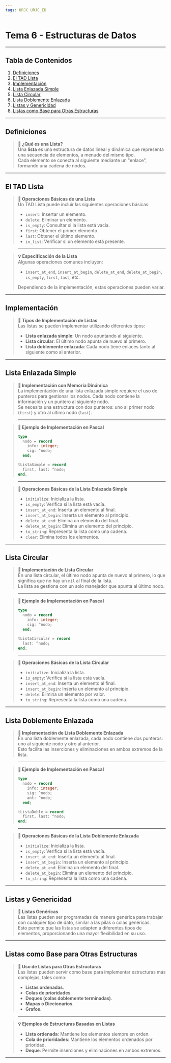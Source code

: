 ```yaml
---
tags: URJC URJC_ED
---
```


# Tema 6 - Estructuras de Datos

---

## Tabla de Contenidos

1. [Definiciones](#Definiciones)
2. [El TAD Lista](#El%20TAD%20Lista)
3. [Implementación](#Implementación)
4. [Lista Enlazada Simple](#Lista%20Enlazada%20Simple)
5. [Lista Circular](#Lista%20Circular)
6. [Lista Doblemente Enlazada](#Lista%20Doblemente%20Enlazada)
7. [Listas y Genericidad](#Listas%20y%20Genericidad)
8. [Listas como Base para Otras Estructuras](#Listas%20como%20Base%20para%20Otras%20Estructuras)

---

## Definiciones

> **📖 ¿Qué es una Lista?**  
> Una **lista** es una estructura de datos lineal y dinámica que representa una secuencia de elementos, a menudo del mismo tipo.  
> Cada elemento se conecta al siguiente mediante un "enlace", formando una cadena de nodos.

---

## El TAD Lista

> **🔧 Operaciones Básicas de una Lista**  
> Un TAD Lista puede incluir las siguientes operaciones básicas:
> - `insert`: Insertar un elemento.
> - `delete`: Eliminar un elemento.
> - `is_empty`: Consultar si la lista está vacía.
> - `first`: Obtener el primer elemento.
> - `last`: Obtener el último elemento.
> - `in_list`: Verificar si un elemento está presente.

> --- 

> **💡 Especificación de la Lista**  
> Algunas operaciones comunes incluyen:
> - `insert_at_end`, `insert_at_begin`, `delete_at_end`, `delete_at_begin`, `is_empty`, `first`, `last`, etc.
>  
> Dependiendo de la implementación, estas operaciones pueden variar.

---

## Implementación

> **🔨 Tipos de Implementación de Listas**  
> Las listas se pueden implementar utilizando diferentes tipos:
> - **Lista enlazada simple**: Un nodo apuntando al siguiente.
> - **Lista circular**: El último nodo apunta de nuevo al primero.
> - **Lista doblemente enlazada**: Cada nodo tiene enlaces tanto al siguiente como al anterior.

---

## Lista Enlazada Simple

> **🔲 Implementación con Memoria Dinámica**  
> La implementación de una lista enlazada simple requiere el uso de punteros para gestionar los nodos. Cada nodo contiene la información y un puntero al siguiente nodo.  
> Se necesita una estructura con dos punteros: uno al primer nodo (`first`) y otro al último nodo (`last`).

> ---

> **📑 Ejemplo de Implementación en Pascal**  
> ```pascal
> type
>   nodo = record
>     info: integer;
>     sig: ^nodo;
>   end;
> 
> tListaSimple = record
>   first, last: ^nodo;
> end;
> ```

> ---

> **📌 Operaciones Básicas de la Lista Enlazada Simple**  
> - `initialize`: Inicializa la lista.
> - `is_empty`: Verifica si la lista está vacía.
> - `insert_at_end`: Inserta un elemento al final.
> - `insert_at_begin`: Inserta un elemento al principio.
> - `delete_at_end`: Elimina un elemento del final.
> - `delete_at_begin`: Elimina un elemento del principio.
> - `to_string`: Representa la lista como una cadena.
> - `clear`: Elimina todos los elementos.

---

## Lista Circular

> **🔄 Implementación de Lista Circular**  
> En una lista circular, el último nodo apunta de nuevo al primero, lo que significa que no hay un `nil` al final de la lista.  
> La lista se gestiona con un solo manejador que apunta al último nodo.

> ---

> **📑 Ejemplo de Implementación en Pascal**  
> ```pascal
> type
>   nodo = record
>     info: integer;
>     sig: ^nodo;
>   end;
> 
> tListaCircular = record
>   last: ^nodo;
> end;
> ```

> ---

> **📌 Operaciones Básicas de la Lista Circular**  
> - `initialize`: Inicializa la lista.
> - `is_empty`: Verifica si la lista está vacía.
> - `insert_at_end`: Inserta un elemento al final.
> - `insert_at_begin`: Inserta un elemento al principio.
> - `delete`: Elimina un elemento por valor.
> - `to_string`: Representa la lista como una cadena.

---

## Lista Doblemente Enlazada

> **🔁 Implementación de Lista Doblemente Enlazada**  
> En una lista doblemente enlazada, cada nodo contiene dos punteros: uno al siguiente nodo y otro al anterior.  
> Esto facilita las inserciones y eliminaciones en ambos extremos de la lista.

> ---

> **📑 Ejemplo de Implementación en Pascal**  
> ```pascal
> type
>   nodo = record
>     info: integer;
>     sig: ^nodo;
>     ant: ^nodo;
>   end;
> 
> tListaDoble = record
>   first, last: ^nodo;
> end;
> ```

> ---

> **📌 Operaciones Básicas de la Lista Doblemente Enlazada**  
> - `initialize`: Inicializa la lista.
> - `is_empty`: Verifica si la lista está vacía.
> - `insert_at_end`: Inserta un elemento al final.
> - `insert_at_begin`: Inserta un elemento al principio.
> - `delete_at_end`: Elimina un elemento del final.
> - `delete_at_begin`: Elimina un elemento del principio.
> - `to_string`: Representa la lista como una cadena.

---

## Listas y Genericidad

> **🧩 Listas Genéricas**  
> Las listas pueden ser programadas de manera genérica para trabajar con cualquier tipo de dato, similar a las pilas o colas genéricas.  
> Esto permite que las listas se adapten a diferentes tipos de elementos, proporcionando una mayor flexibilidad en su uso.

---

## Listas como Base para Otras Estructuras

> **🔧 Uso de Listas para Otras Estructuras**  
> Las listas pueden servir como base para implementar estructuras más complejas, tales como:
> - **Listas ordenadas**.
> - **Colas de prioridades**.
> - **Deques (colas doblemente terminadas)**.
> - **Mapas o Diccionarios**.
> - **Grafos**.

> --- 

> **💡 Ejemplos de Estructuras Basadas en Listas**  
> - **Lista ordenada**: Mantiene los elementos siempre en orden.
> - **Cola de prioridades**: Mantiene los elementos ordenados por prioridad.
> - **Deque**: Permite inserciones y eliminaciones en ambos extremos.

---

